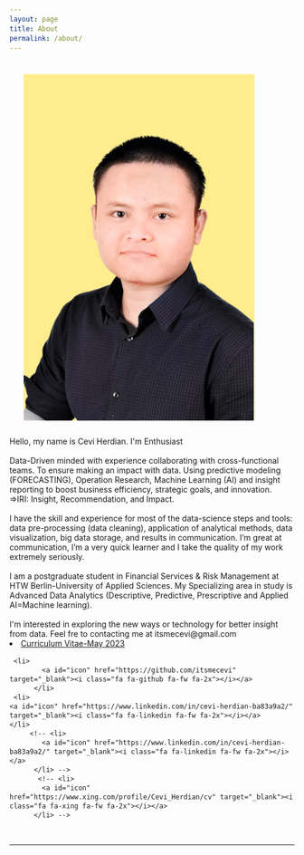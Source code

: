 ```yaml
---
layout: page
title: About
permalink: /about/
---
```


<img class="col one right" src="/img/ceviyellow.png" style="padding:25px">

<div>
Hello, my name is Cevi Herdian. I'm <span class="changing"></span> Enthusiast
<br>
<br>
Data-Driven minded with experience collaborating with cross-functional teams. 
To ensure making an impact with data. Using predictive modeling (FORECASTING), Operation Research, Machine Learning (AI) and insight reporting to boost business efficiency, strategic goals, and innovation.
<br>
	=>IRI: Insight, Recommendation, and Impact. 
<br>
<br>
I have the skill and experience for most of the data-science steps and tools: data pre-processing (data cleaning), application of analytical methods, data visualization, big data storage, and results in communication. I’m great at communication, I’m a very quick learner and I take the quality of my work extremely seriously.
<br>
<br>
I am a postgraduate student in Financial Services & Risk Management at HTW Berlin-University of Applied Sciences. My Specializing area in study is Advanced Data Analytics (Descriptive, Predictive, Prescriptive and Applied AI=Machine learning).
<br>
<br>
I'm interested in exploring the new ways or technology for better insight from data. Feel fre to contacting me at itsmecevi@gmail.com
<br>
	 <li>
    <a id="icon" href="https://drive.google.com/file/d/1fwpV1H9A5UFeU30xL0h-DgIudxanUAdz/view?usp=sharing" target="_blank"><i class="fa fa-file" aria-hidden="true"></i>Curriculum Vitae-May 2023</a>
          </li>
	
	 <li>
            <a id="icon" href="https://github.com/itsmecevi" target="_blank"><i class="fa fa-github fa-fw fa-2x"></i></a>
          </li>
	 <li>
	<a id="icon" href="https://www.linkedin.com/in/cevi-herdian-ba83a9a2/" target="_blank"><i class="fa fa-linkedin fa-fw fa-2x"></i></a>
	</li>
         <!-- <li>
            <a id="icon" href="https://www.linkedin.com/in/cevi-herdian-ba83a9a2/" target="_blank"><i class="fa fa-linkedin fa-fw fa-2x"></i></a>
          </li> -->
           <!-- <li>
            <a id="icon" href="https://www.xing.com/profile/Cevi_Herdian/cv" target="_blank"><i class="fa fa-xing fa-fw fa-2x"></i></a>
          </li> -->
<!--
<br>
<br>
Extras: my key fields of interest
<br>
#Statistics: descriptive, inferential, and predictive
<br>
#Data model: starschema, snowflakes, relational data
<br>
#KPI (Key Performances Indicators)
<br>
#Ad hoc reporting
<br>
#Data Mining
<br>
#Data quality
<br>
#EDA (Exploratory Data Analysis)
<br>
#Data Science
<br>
#Kaggle 
<br>
#Scrum & Kanban project management (Trello)
<br>
#Confluenci Wiki Documentation
<br>
<br>
Tools:
<br>
#SSBI (Self Service Business Intelligence): Power BI & Tableau
<br>
#Microsoft Excel & VBA
<br>
#Self Service ETL (Extract, Transformation, Loaden): Power Query, M Programming, Power Pivot, DAX (Data Analyst Expression)
<br>
#SQL
<br>
#R, R Notebook, R markdown, R Shiny
<br>
#Python, Anaconda, Jupyter Notebook
<br>
#SAP Business Object Web Intelligence -->

<!--  <a class="page-link" target="_blank" href="{{ '/JasminRubinovitzCV_2017.pdf' | prepend: site.baseurl }}">Resume</a> -->
</div>

<br/>
<hr/>
<br/>
<!-- <span class="contacticon center">
	<a href="mailto:jasrub@gmail.com"><i class="fa fa-envelope-square"></i></a>
	<a href="https://github.com/jasrub" target="_blank"><i class="fa fa-github-square"></i></a>
	<a href="https://il.linkedin.com/pub/jasmin-rubinovitz/a5/a91/9b1" target="_blank"><i class="fa fa-linkedin-square"></i></a>
	<a href="https://www.facebook.com/jasmin.rubinovitz" target="_blank"><i class="fa fa-facebook-square"></i></a>
</span> -->
<script src="https://ajax.googleapis.com/ajax/libs/jquery/3.1.1/jquery.min.js"></script>

<script type="text/javascript">
	{% include js/typed.js %}
</script>
<script>
  $(function(){
      $(".changing").typed({
        strings: ["Data-Driven"," Artificial Intelligence", "Machine Learning","Data Science"],
        typeSpeed: 50,
				backDelay: 2000,
				showCursor: false,
				loop: true
      });
  });
</script>
